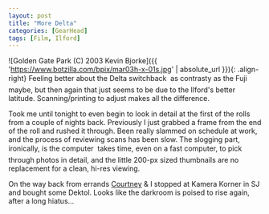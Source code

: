 ```yaml
---
layout: post
title: "More Delta"
categories: [GearHead]
tags: [Film, Ilford]
---
```



![Golden Gate Park (C) 2003 Kevin Bjorke]({{ 'https://www.botzilla.com/bpix/mar03h-x-01s.jpg' | absolute_url }}){: .align-right}
Feeling better about the Delta switchback &#151; as contrasty as the Fuji maybe, but then again that just seems to be due to the Ilford's better latitude. Scanning/printing to adjust makes all the difference.

Took me until tonight to even begin to look in detail at the first of the rolls from a couple of nights back. Previously I just grabbed a frame from the end of the roll and rushed it through. Been really slammed on schedule at work, and the process of reviewing scans has been slow. The slogging part, ironically, is the computer &#151; takes time, even on a fast computer, to pick through photos in detail, and the little 200-px sized thumbnails are no replacement for a clean, hi-res viewing.

On the way back from errands <a href="http://www.geekychick.net">Courtney</a> &amp; I stopped at Kamera Korner in SJ and bought some Dektol. Looks like the darkroom is poised to rise again, after a long hiatus...
